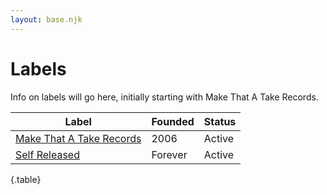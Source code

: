 ```yaml
---
layout: base.njk
---
```


# Labels

Info on labels will go here, initially starting with Make That A Take Records.

| Label | Founded | Status |
|--- | --- | --- |
| [Make That A Take Records](labels/make-that-a-take) | 2006 | Active |
| [Self Released](labels/self-released) | Forever | Active |

{.table}
